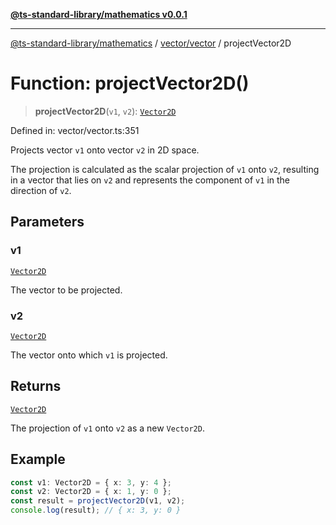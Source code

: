 [**@ts-standard-library/mathematics v0.0.1**](../../../README.md)

***

[@ts-standard-library/mathematics](../../../README.md) / [vector/vector](../README.md) / projectVector2D

# Function: projectVector2D()

> **projectVector2D**(`v1`, `v2`): [`Vector2D`](../type-aliases/Vector2D.md)

Defined in: vector/vector.ts:351

Projects vector `v1` onto vector `v2` in 2D space.

The projection is calculated as the scalar projection of `v1` onto `v2`,
resulting in a vector that lies on `v2` and represents the component of `v1` in the direction of `v2`.

## Parameters

### v1

[`Vector2D`](../type-aliases/Vector2D.md)

The vector to be projected.

### v2

[`Vector2D`](../type-aliases/Vector2D.md)

The vector onto which `v1` is projected.

## Returns

[`Vector2D`](../type-aliases/Vector2D.md)

The projection of `v1` onto `v2` as a new `Vector2D`.

## Example

```ts
const v1: Vector2D = { x: 3, y: 4 };
const v2: Vector2D = { x: 1, y: 0 };
const result = projectVector2D(v1, v2);
console.log(result); // { x: 3, y: 0 }
```
